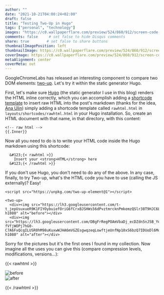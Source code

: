 ```yaml
---
author: ""
date: "2021-10-21T04:00:24+02:00"
draft: false
title: "Testing Two-Up in Hugo"
tags: ["personal", "technology"]
images: "https://c0.wallpaperflare.com/preview/524/860/912/screen-code-coding-programming.jpg"
comments: false     # set false to hide Disqus comments
share: true        # set false to share buttons
thumbnailImagePosition: left
thumbnailImage: https://c0.wallpaperflare.com/preview/524/860/912/screen-code-coding-programming.jpg
coverImage: https://c0.wallpaperflare.com/preview/524/860/912/screen-code-coding-programming.jpg
metaAlignment: center
coverMeta: out
---
```


GoogleChromeLabs has released an interesting component to compare two DOM elements: [two-up](https://github.com/GoogleChromeLabs/two-up). Let's try it within the static generator Hugo.

<!--more-->

First, let's make sure [Hugo](https://gohugo.io) (the static generator I use in this blog) renders the HTML inline correctly, which you can accomplish adding a [shortcode template](https://gohugo.io/templates/shortcode-templates/) to insert raw HTML into the post's markdown (thanks for the idea, [Ana Ulin](https://anaulin.org/blog/hugo-raw-html-shortcode/)) simply adding a shortcode template called `rawhtml.html` in `layouts/shortcodes/rawhtml.html` in your Hugo installation. So, create an HTML document with that name, in that directory, with this content:

```
<!-- raw html -->
{{.Inner}}
```

Now all you need to do is to write your HTML code inside the Hugo markdown using this shortcode:

```
  &#123;{< rawhtml >}}
    Insert your <strong>HTML</strong> here
  &#123;{< /rawhtml >}}  
```  

If you don't use Hugo, you don't need to do any of the above. In any case, finally, to try Two-up, what's the HTML code you have to use (calling the JS externally)? Easy!

```
<script src="https://unpkg.com/two-up-element@1"></script>

<two-up>
  <div><img src="https://lh3.googleusercontent.com/t-t_jepUsuxueR9K1FIYOybuiefOriG6fCrxBJSHWs56dPvztmrcknPmkemzQSlr38T9HJC6LwOfaVD0yLmpaB0ydCLHqwv8jfaJ9V50OWNORczRJjgD5uoAt1VQZ1BWLX3ueEq3NeU=w1920-h1080" alt="before"></div>
  <div><img src="https://lh3.googleusercontent.com/DBgFrRegPOAmVbaDj_ecDZdn5nJ5B_YeTtj3YtO2gMMgPC5hIqk2m-fVfjWOPj7hG0-C7A6FxQcqILUSR0hM98uKuxwWJHA6mVGZEsgwqzeqLowftjeUnfNp10xS6bzQ7IDUoDl6Mq4=w1920-h1080" alt="after"></div>
```

Sorry for the pictures but it's the first ones I found in my collection. Now imagine all the uses you can give this (compare compression levels, modifications, versions...):

{{< rawhtml >}}

<script src="https://unpkg.com/two-up-element@1"></script>

<two-up>
  <div><img src="https://lh3.googleusercontent.com/t-t_jepUsuxueR9K1FIYOybuiefOriG6fCrxBJSHWs56dPvztmrcknPmkemzQSlr38T9HJC6LwOfaVD0yLmpaB0ydCLHqwv8jfaJ9V50OWNORczRJjgD5uoAt1VQZ1BWLX3ueEq3NeU=w1920-h1080" alt="before"></div>
  <div><img src="https://lh3.googleusercontent.com/DBgFrRegPOAmVbaDj_ecDZdn5nJ5B_YeTtj3YtO2gMMgPC5hIqk2m-fVfjWOPj7hG0-C7A6FxQcqILUSR0hM98uKuxwWJHA6mVGZEsgwqzeqLowftjeUnfNp10xS6bzQ7IDUoDl6Mq4=w1920-h1080" alt="after"></div>
</two-up>

{{< /rawhtml >}}
